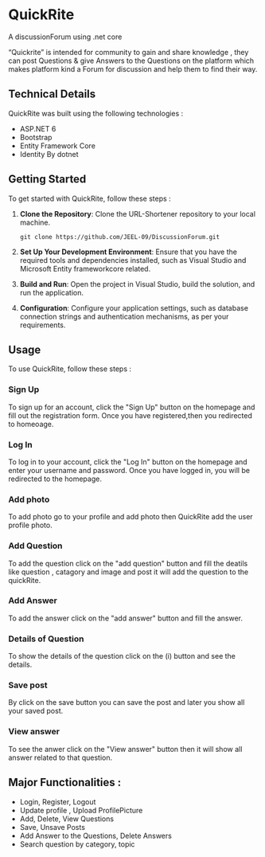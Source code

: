 # QuickRite
A discussionForum using .net core 

“Quickrite” is intended for community to gain and share knowledge , they can post Questions & give Answers to the Questions on the platform which makes platform kind a Forum for discussion and help them to find their way.

## Technical Details
QuickRite was built using the following technologies :

- ASP.NET 6
- Bootstrap
- Entity Framework Core
- Identity By dotnet

## Getting Started

To get started with QuickRite, follow these steps :

1. **Clone the Repository**: Clone the URL-Shortener repository to your local machine.

   ```
   git clone https://github.com/JEEL-09/DiscussionForum.git
   ```

2. **Set Up Your Development Environment**: Ensure that you have the required tools and dependencies installed, such as Visual Studio and Microsoft Entity frameworkcore related.

3. **Build and Run**: Open the project in Visual Studio, build the solution, and run the application.

4. **Configuration**: Configure your application settings, such as database connection strings and authentication mechanisms, as per your requirements.

## Usage
To use QuickRite, follow these steps :

### Sign Up
To sign up for an account, click the "Sign Up" button on the homepage and fill out the registration form. Once you have registered,then you redirected to homeoage.

### Log In
To log in to your account, click the "Log In" button on the homepage and enter your username and password. Once you have logged in, you will be redirected to the homepage.

### Add photo
To add photo go to your profile and add photo then QuickRite add the user profile photo.

### Add Question 
To add the question click on the "add question" button and fill the deatils like question , catagory and image and post it will add the question to the quickRite.

### Add Answer 
To add the answer click on the "add answer" button and fill the answer.

### Details of Question 
To show the details of the question click on the (i) button and see the details.

### Save post
By click on the save button you can save the post and later you show all your saved post.

### View answer 
To see the anwer click on the "View answer" button then it will show all answer related to that question.


## Major Functionalities : 
- Login, Register, Logout 
- Update profile , Upload ProfilePicture
- Add, Delete, View Questions 
- Save, Unsave Posts
- Add Answer to the Questions, Delete Answers
- Search question by category, topic
  
